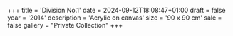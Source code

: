 +++
title = 'Division No.1'
date = 2024-09-12T18:08:47+01:00
draft = false
year = '2014'
description = 'Acrylic on canvas'
size = '90 x 90 cm'
sale = false
gallery = "Private Collection"
+++
